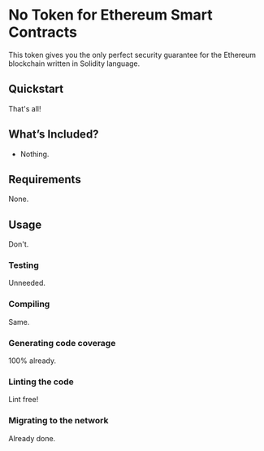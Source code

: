 # No Token for Ethereum Smart Contracts

This token gives you the only perfect security guarantee for the Ethereum blockchain written in Solidity language.

## Quickstart
That's all!

## What’s Included?
* Nothing.

## Requirements
None.

## Usage
Don't.

### Testing
Unneeded.

### Compiling
Same.

### Generating code coverage
100% already.

### Linting the code
Lint free!

### Migrating to the network
Already done.
